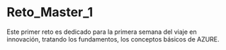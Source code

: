 # Reto_Master_1
Este primer reto es dedicado para la primera semana del viaje en innovación, tratando los fundamentos, los conceptos básicos de AZURE.
